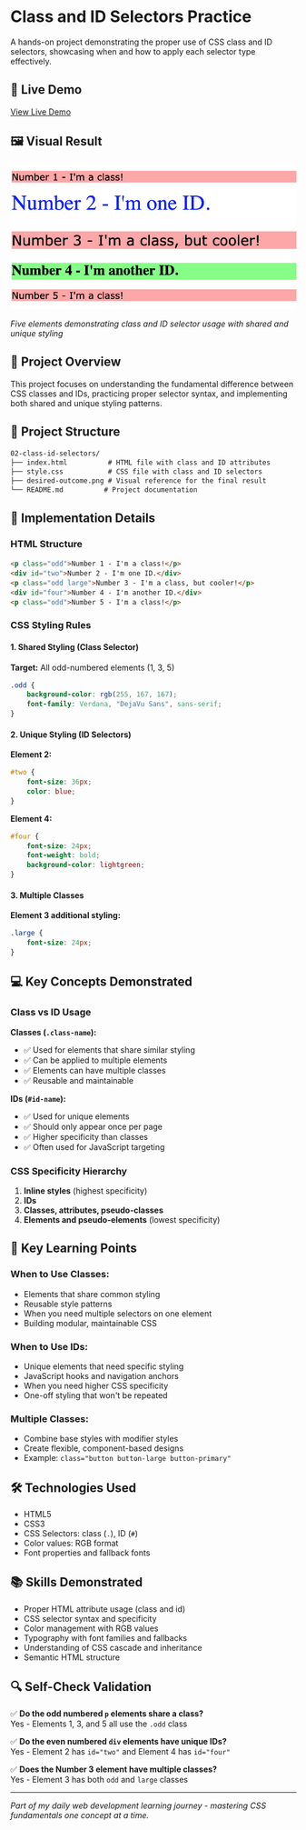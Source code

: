 # Class and ID Selectors Practice

A hands-on project demonstrating the proper use of CSS class and ID selectors, showcasing when and how to apply each selector type effectively.

## 🔗 Live Demo
[View Live Demo](https://nithishkumar0283.github.io/Fullstack_learning_path/css/02-class-id-selectors/)

## 🖼️ Visual Result

![Final Outcome](./desired-outcome.png)

*Five elements demonstrating class and ID selector usage with shared and unique styling*

## 🎯 Project Overview

This project focuses on understanding the fundamental difference between CSS classes and IDs, practicing proper selector syntax, and implementing both shared and unique styling patterns.

## 📁 Project Structure

```
02-class-id-selectors/
├── index.html          # HTML file with class and ID attributes
├── style.css           # CSS file with class and ID selectors
├── desired-outcome.png # Visual reference for the final result
└── README.md          # Project documentation
```

## 🎨 Implementation Details

### HTML Structure
```html
<p class="odd">Number 1 - I'm a class!</p>
<div id="two">Number 2 - I'm one ID.</div>
<p class="odd large">Number 3 - I'm a class, but cooler!</p>
<div id="four">Number 4 - I'm another ID.</div>
<p class="odd">Number 5 - I'm a class!</p>
```

### CSS Styling Rules

#### 1. Shared Styling (Class Selector)
**Target:** All odd-numbered elements (1, 3, 5)
```css
.odd {
    background-color: rgb(255, 167, 167);
    font-family: Verdana, "DejaVu Sans", sans-serif;
}
```

#### 2. Unique Styling (ID Selectors)
**Element 2:**
```css
#two {
    font-size: 36px;
    color: blue;
}
```

**Element 4:**
```css
#four {
    font-size: 24px;
    font-weight: bold;
    background-color: lightgreen;
}
```

#### 3. Multiple Classes
**Element 3 additional styling:**
```css
.large {
    font-size: 24px;
}
```

## 💻 Key Concepts Demonstrated

### Class vs ID Usage

**Classes (`.class-name`):**
- ✅ Used for elements that share similar styling
- ✅ Can be applied to multiple elements
- ✅ Elements can have multiple classes
- ✅ Reusable and maintainable

**IDs (`#id-name`):**
- ✅ Used for unique elements
- ✅ Should only appear once per page
- ✅ Higher specificity than classes
- ✅ Often used for JavaScript targeting

### CSS Specificity Hierarchy
1. **Inline styles** (highest specificity)
2. **IDs** 
3. **Classes, attributes, pseudo-classes**
4. **Elements and pseudo-elements** (lowest specificity)

## 🧠 Key Learning Points

### When to Use Classes:
- Elements that share common styling
- Reusable style patterns
- When you need multiple selectors on one element
- Building modular, maintainable CSS

### When to Use IDs:
- Unique elements that need specific styling
- JavaScript hooks and navigation anchors
- When you need higher CSS specificity
- One-off styling that won't be repeated

### Multiple Classes:
- Combine base styles with modifier styles
- Create flexible, component-based designs
- Example: `class="button button-large button-primary"`

## 🛠️ Technologies Used

- HTML5
- CSS3
- CSS Selectors: class (`.`), ID (`#`)
- Color values: RGB format
- Font properties and fallback fonts

## 📚 Skills Demonstrated

- Proper HTML attribute usage (class and id)
- CSS selector syntax and specificity
- Color management with RGB values
- Typography with font families and fallbacks
- Understanding of CSS cascade and inheritance
- Semantic HTML structure

## 🔍 Self-Check Validation

✅ **Do the odd numbered `p` elements share a class?**  
Yes - Elements 1, 3, and 5 all use the `.odd` class

✅ **Do the even numbered `div` elements have unique IDs?**  
Yes - Element 2 has `id="two"` and Element 4 has `id="four"`

✅ **Does the Number 3 element have multiple classes?**  
Yes - Element 3 has both `odd` and `large` classes

---

*Part of my daily web development learning journey - mastering CSS fundamentals one concept at a time.*